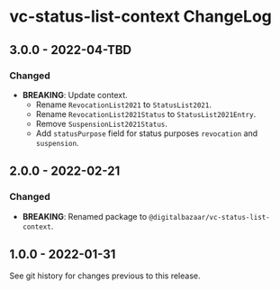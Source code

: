 # vc-status-list-context ChangeLog

## 3.0.0 - 2022-04-TBD

### Changed
- **BREAKING**: Update context.
  - Rename `RevocationList2021` to `StatusList2021`.
  - Rename `RevocationList2021Status` to `StatusList2021Entry`.
  - Remove `SuspensionList2021Status`.
  - Add `statusPurpose` field for status purposes `revocation` and `suspension`.

## 2.0.0 - 2022-02-21

### Changed
- **BREAKING**: Renamed package to `@digitalbazaar/vc-status-list-context`.

## 1.0.0 - 2022-01-31

See git history for changes previous to this release.
